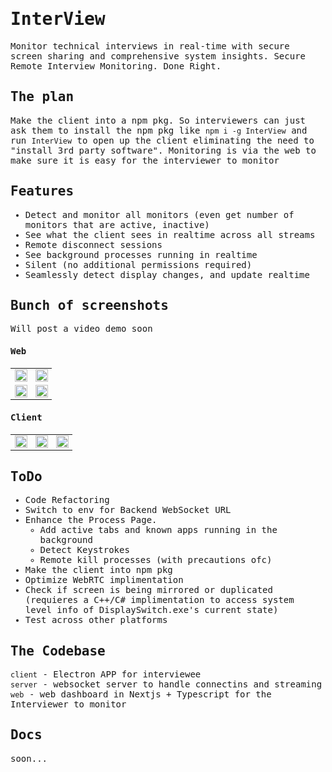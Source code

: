 <samp>
  
# InterView
Monitor technical interviews in real-time with secure screen sharing and comprehensive system insights. Secure Remote Interview Monitoring. Done Right.

## The plan

Make the client into a npm pkg. So interviewers can just ask them to install the npm pkg like `npm i -g InterView` and run `InterView` to open up the client eliminating the need to "install 3rd party software". Monitoring is via the web to make sure it is easy for the interviewer to monitor

## Features

- Detect and monitor all monitors (even get number of monitors that are active, inactive)
- See what the client sees in realtime across all streams
- Remote disconnect sessions
- See background processes running in realtime
- Silent (no additional permissions required)
- Seamlessly detect display changes, and update realtime

## Bunch of screenshots

Will post a video demo soon

#### Web

<table>
  <tr>
    <td><img src="https://github.com/user-attachments/assets/8f675e75-dc2b-46ee-838b-332d25c3f86d" width="100%"/></td>
    <td><img src="https://github.com/user-attachments/assets/d5819950-fbed-404e-907c-a76f15fced7d" width="100%"/></td>
  </tr>
  <tr>
    <td><img src="https://github.com/user-attachments/assets/fa699805-f478-4ad3-91d9-ebe1c71d5dfd" width="100%"/></td>
    <td><img src="https://github.com/user-attachments/assets/6502c7fc-2372-4197-b051-503dac09e94e" width="100%"/></td>
  </tr>
</table>

#### Client

<table>
  <tr>
    <td><img src="https://github.com/user-attachments/assets/5c7782db-894e-4bbd-bfa9-571fce90c8e9" width="100%"/></td>
    <td><img src="https://github.com/user-attachments/assets/c6e8abc5-0588-4502-831e-62b93428f5a1" width="100%"/></td>
    <td><img src="https://github.com/user-attachments/assets/a6f0d7ed-4e7a-4d16-9aaf-1567fa691f5b" width="100%"/></td>
  </tr>
</table>

## ToDo

- Code Refactoring
- Switch to env for Backend WebSocket URL
- Enhance the Process Page.
  - Add active tabs and known apps running in the background
  - Detect Keystrokes
  - Remote kill processes (with precautions ofc)
- Make the client into npm pkg
- Optimize WebRTC implimentation
- Check if screen is being mirrored or duplicated (requieres a C++/C# implimentation to access system level info of DisplaySwitch.exe's current state)
- Test across other platforms

## The Codebase

`client` - Electron APP for interviewee <br>
`server` - websocket server to handle connectins and streaming <br>
`web` - web dashboard in Nextjs + Typescript for the Interviewer to monitor <br>

## Docs

soon...

</samp>
